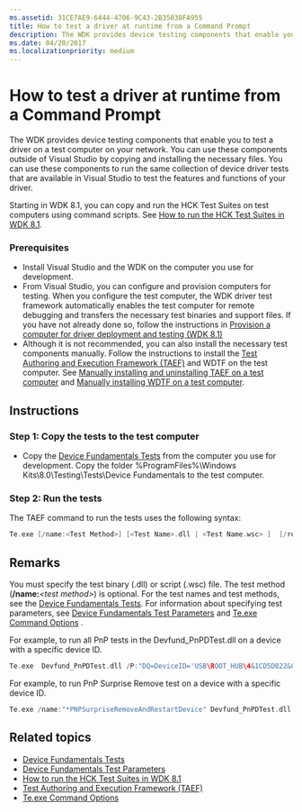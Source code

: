 ```yaml
---
ms.assetid: 31CE7AE9-6444-4706-9C43-2B35038FA955
title: How to test a driver at runtime from a Command Prompt
description: The WDK provides device testing components that enable you to test a driver on a test computer on your network.
ms.date: 04/20/2017
ms.localizationpriority: medium
---
```


# How to test a driver at runtime from a Command Prompt

The WDK provides device testing components that enable you to test a driver on a test computer on your network. You can use these components outside of Visual Studio by copying and installing the necessary files. You can use these components to run the same collection of device driver tests that are available in Visual Studio to test the features and functions of your driver.

Starting in WDK 8.1, you can copy and run the HCK Test Suites on test computers using command scripts. See [How to run the HCK Test Suites in WDK 8.1](run-the-hck-test-suites-in-the-wdk.md).

### <span id="Prerequisites"></span><span id="prerequisites"></span><span id="PREREQUISITES"></span>Prerequisites

-   Install Visual Studio and the WDK on the computer you use for development.
-   From Visual Studio, you can configure and provision computers for testing. When you configure the test computer, the WDK driver test framework automatically enables the test computer for remote debugging and transfers the necessary test binaries and support files. If you have not already done so, follow the instructions in [Provision a computer for driver deployment and testing (WDK 8.1)](https://docs.microsoft.com/windows-hardware/drivers/gettingstarted/provision-a-target-computer-wdk-8-1)
-   Although it is not recommended, you can also install the necessary test components manually. Follow the instructions to install the [Test Authoring and Execution Framework (TAEF)](https://docs.microsoft.com/windows-hardware/drivers/taef/index) and WDTF on the test computer. See [Manually installing and uninstalling TAEF on a test computer](https://docs.microsoft.com/windows-hardware/drivers/taef/getting-started#manual_install_taef) and [Manually installing WDTF on a test computer](https://docs.microsoft.com/windows-hardware/drivers/ddi/index#manual_install_wdtf).

Instructions
------------

### <span id="Copy_the_tests_to_the_test_computer"></span><span id="copy_the_tests_to_the_test_computer"></span><span id="COPY_THE_TESTS_TO_THE_TEST_COMPUTER"></span>Step 1: Copy the tests to the test computer

-   Copy the [Device Fundamentals Tests](https://docs.microsoft.com/windows-hardware/drivers/devtest/device-fundamentals-tests) from the computer you use for development. Copy the folder %ProgramFiles%\\Windows Kits\\8.0\\Testing\\Tests\\Device Fundamentals to the test computer.

### <span id="Run_the_tests"></span><span id="run_the_tests"></span><span id="RUN_THE_TESTS"></span>Step 2: Run the tests

The TAEF command to run the tests uses the following syntax:

```cpp
Te.exe [/name:<Test Method>] [<Test Name>.dll | <Test Name.wsc> ]  [/rebootStateFile=<file> ] [/enablewttlogging]  [/P:"DQ= <>" ]  
```

Remarks
-------

You must specify the test binary (.dll) or script (.wsc) file. The test method (**/name:**_&lt;test method&gt;_) is optional. For the test names and test methods, see the [Device Fundamentals Tests](https://docs.microsoft.com/windows-hardware/drivers/devtest/device-fundamentals-tests). For information about specifying test parameters, see [Device Fundamentals Test Parameters](how-to-select-and-configure-the-device-fundamental-tests.md) and [Te.exe Command Options](https://docs.microsoft.com/windows-hardware/drivers/taef/te-exe-command-line-parameters) .

For example, to run all PnP tests in the Devfund\_PnPDTest.dll on a device with a specific device ID.

```cpp
Te.exe  Devfund_PnPDTest.dll /P:"DQ=DeviceID='USB\ROOT_HUB\4&1CD5D022&0'"
```

For example, to run PnP Surprise Remove test on a device with a specific device ID.

```cpp
Te.exe /name:"*PNPSurpriseRemoveAndRestartDevice" Devfund_PnPDTest.dll /P:"DQ=DeviceID='USB\ROOT_HUB\4&1CD5D022&0'"
```

## <span id="related_topics"></span>Related topics


* [Device Fundamentals Tests](https://docs.microsoft.com/windows-hardware/drivers/devtest/device-fundamentals-tests)
* [Device Fundamentals Test Parameters](how-to-select-and-configure-the-device-fundamental-tests.md)
* [How to run the HCK Test Suites in WDK 8.1](run-the-hck-test-suites-in-the-wdk.md)
* [Test Authoring and Execution Framework (TAEF)](https://docs.microsoft.com/windows-hardware/drivers/taef/index)
* [Te.exe Command Options](https://docs.microsoft.com/windows-hardware/drivers/taef/te-exe-command-line-parameters)
 

 







